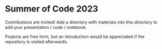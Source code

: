 # Summer of Code 2023

Contributions are invited! Add a directory with materials into this directory
to add your presentation / code / notebook.

Projects are free form, but an introduction would be appreciated if the
repository is visited afterwards.
